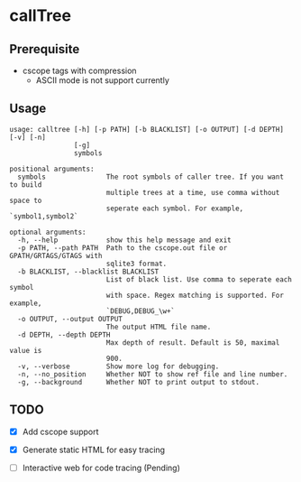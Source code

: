 # callTree

## Prerequisite

* cscope tags with compression
  * ASCII mode is not support currently

## Usage

```
usage: calltree [-h] [-p PATH] [-b BLACKLIST] [-o OUTPUT] [-d DEPTH] [-v] [-n]
                [-g]
                symbols

positional arguments:
  symbols               The root symbols of caller tree. If you want to build
                        multiple trees at a time, use comma without space to
                        seperate each symbol. For example, `symbol1,symbol2`

optional arguments:
  -h, --help            show this help message and exit
  -p PATH, --path PATH  Path to the cscope.out file or GPATH/GRTAGS/GTAGS with
                        sqlite3 format.
  -b BLACKLIST, --blacklist BLACKLIST
                        List of black list. Use comma to seperate each symbol
                        with space. Regex matching is supported. For example,
                        `DEBUG,DEBUG_\w+`
  -o OUTPUT, --output OUTPUT
                        The output HTML file name.
  -d DEPTH, --depth DEPTH
                        Max depth of result. Default is 50, maximal value is
                        900.
  -v, --verbose         Show more log for debugging.
  -n, --no_position     Whether NOT to show ref file and line number.
  -g, --background      Whether NOT to print output to stdout.
```

## TODO

- [x] Add cscope support
- [x] Generate static HTML for easy tracing
- [ ] Interactive web for code tracing (Pending)

